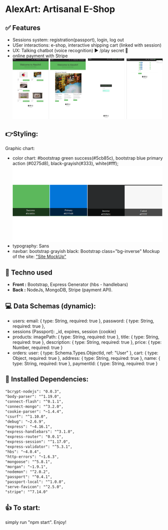 # AlexArt: Artisanal E-Shop

## ✅ Features
- Sessions system: registration(passport), login, log out
- USer interactions: e-shop, interactive shipping cart (linked with session)
- UX: Talking chatbot (voice recognition) ► /play secret  💬 
- online payment with Stripe
![Mock-Up](https://github.com/alextarchini/npProject/blob/master/mockUp.png)
## 👉Styling:
Graphic chart:
 - color chart:  #bootstrap green success(#5cb85c), bootstrap blue primary action (#0275d8), black-grayish(#333), white(#fff);
 ![Graphic Chart](https://github.com/alextarchini/npProject/blob/master/colorChart.png)
- typography: Sans
- navbar: bootstrap grayish black: Bootstrap class="bg-inverse"
Mockup of the site: ["Site MockUp"](https://www.figma.com/file/GJgoTpWRY6JlTgsFexo45S/Figma-Basics?node-id=0%3A286)
## 🚩 Techno used
- **Front :** Bootstrap, Express Generator (hbs - handlebars)
 - **Back :** NodeJs, MongoDB, Stripe (payment API).
## 💻 Data Schemas (dynamic): 
- users:
  email: { type: String, required: true },
  password: { type: String, required: true },
- sessions (Passport): 
 _id, expires, session {cookie}
- products: 
  imagePath: { type: String, required: true },
  title: { type: String, required: true },
  description: { type: String, required: true },
  price: { type: Number, required: true }
- orders: 
  user: { type: Schema.Types.ObjectId, ref: "User" },
  cart: { type: Object, required: true },
  address: { type: String, required: true },
  name: { type: String, required: true },
  paymentId: { type: String, required: true }
## 🔑 Installed Dependencies: 
    "bcrypt-nodejs": "0.0.3",
    "body-parser": "^1.19.0",
    "connect-flash": "^0.1.1",
    "connect-mongo": "^3.2.0",
    "cookie-parser": "~1.4.4",
    "csurf": "^1.10.0",
    "debug": "~2.6.9",
    "express": "~4.16.1",
    "express-handlebars": "^3.1.0",
    "express-router": "0.0.1",
    "express-session": "^1.17.0",
    "express-validator": "^5.3.1",
    "hbs": "~4.0.4",
    "http-errors": "~1.6.3",
    "mongoose": "^5.8.1",
    "morgan": "~1.9.1",
    "nodemon": "^2.0.2",
    "passport": "^0.4.1",
    "passport-local": "^1.0.0",
    "serve-favicon": "^2.5.0",
    "stripe": "^7.14.0"

## 👍 To start: 
simply run "npm start". Enjoy!
